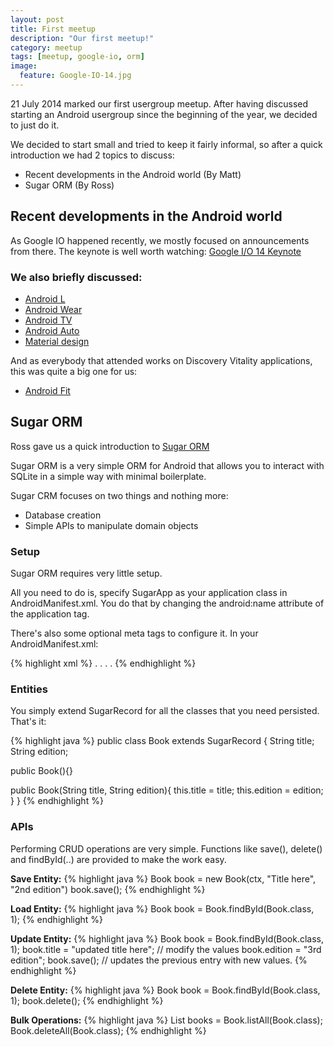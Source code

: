 ```yaml
---
layout: post
title: First meetup
description: "Our first meetup!"
category: meetup
tags: [meetup, google-io, orm]
image:
  feature: Google-IO-14.jpg
---
```


21 July 2014 marked our first usergroup meetup. After having discussed starting an Android usergroup since the beginning of the year, we decided to just do it.

We decided to start small and tried to keep it fairly informal, so after a quick introduction we had 2 topics to discuss:

* Recent developments in the Android world (By Matt)
* Sugar ORM (By Ross)

## Recent developments in the Android world

As Google IO happened recently, we mostly focused on announcements from there. The keynote is well worth watching: [Google I/O 14 Keynote](https://www.youtube.com/watch?v=wtLJPvx7-ys)

### We also briefly discussed:

* [Android L](http://developer.android.com/preview/index.html)
* [Android Wear](http://developer.android.com/wear/index.html)
* [Android TV](http://developer.android.com/tv/index.html)
* [Android Auto](http://developer.android.com/auto/index.html)
* [Material design](https://developer.android.com/preview/material/index.html)

And as everybody that attended works on Discovery Vitality applications, this was quite a big one for us:

* [Android Fit](https://developers.google.com/fit/)

## Sugar ORM

Ross gave us a quick introduction to [Sugar ORM](http://satyan.github.io/sugar/)

Sugar ORM is a very simple ORM for Android that allows you to interact with SQLite in a simple way with minimal boilerplate.

Sugar CRM focuses on two things and nothing more:

* Database creation
* Simple APIs to manipulate domain objects

### Setup
Sugar ORM requires very little setup. 

All you need to do is, specify SugarApp as your application class in AndroidManifest.xml. You do that by changing the android:name attribute of the application tag.

There's also some optional meta tags to configure it. In your AndroidManifest.xml:

{% highlight xml %}
<application android:label="@string/app_name" android:icon="@drawable/icon"     android:name="com.orm.SugarApp">
    .
    .
    <meta-data android:name="DATABASE" android:value="sugar_example.db" />
    <meta-data android:name="VERSION" android:value="2" />
    <meta-data android:name="QUERY_LOG" android:value="true" />
    <meta-data android:name="DOMAIN_PACKAGE_NAME" android:value="com.example" />
    .
    .
</application>
{% endhighlight %}

### Entities

You simply extend SugarRecord for all the classes that you need persisted. That's it:

{% highlight java %}
public class Book extends SugarRecord<Book> {
  String title;
  String edition;

  public Book(){}

  public Book(String title, String edition){
    this.title = title;
    this.edition = edition;
  }
}
{% endhighlight %}

### APIs
Performing CRUD operations are very simple. Functions like save(), delete() and findById(..) are provided to make the work easy.

**Save Entity:**
{% highlight java %}
Book book = new Book(ctx, "Title here", "2nd edition")
book.save();
{% endhighlight %}

**Load Entity:**
{% highlight java %}
Book book = Book.findById(Book.class, 1);
{% endhighlight %}

**Update Entity:**
{% highlight java %}
Book book = Book.findById(Book.class, 1);
book.title = "updated title here"; // modify the values
book.edition = "3rd edition";
book.save(); // updates the previous entry with new values.
{% endhighlight %}

**Delete Entity:**
{% highlight java %}
Book book = Book.findById(Book.class, 1);
book.delete();
{% endhighlight %}

**Bulk Operations:**
{% highlight java %}
List<Book> books = Book.listAll(Book.class);
Book.deleteAll(Book.class);
{% endhighlight %}